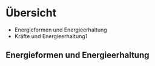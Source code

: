 # Übersicht

- Energieformen und Energieerhaltung
- Kräfte und Energieerhaltung1

## Energieformen und Energieerhaltung